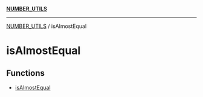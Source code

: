 [**NUMBER_UTILS**](../README.md)

***

[NUMBER_UTILS](../README.md) / isAlmostEqual

# isAlmostEqual

## Functions

- [isAlmostEqual](functions/isAlmostEqual.md)
